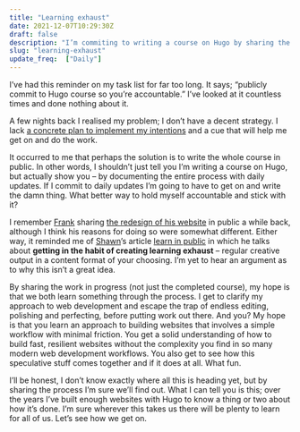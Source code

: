```yaml
---
title: "Learning exhaust"
date: 2021-12-07T10:29:30Z
draft: false
description: "I’m commiting to writing a course on Hugo by sharing the process in public. The plan is to create daily ‘learning exhaust’ in the form of updates like this."
slug: "learning-exhaust"
update_freq:  ["Daily"]
---
```


I’ve had this reminder on my task list for far too long. It says; “publicly commit to Hugo course so you’re accountable.” I’ve looked at it countless times and done nothing about it. 

A few nights back I realised my problem; I don’t have a decent strategy. I lack [a concrete plan to implement my intentions](https://harrycresswell.com/writing/implementation-intentions/) and a cue that will help me get on and do the work. 

It occurred to me that perhaps the solution is to write the whole course in public. In other words, I shouldn’t just tell you I’m writing a course on Hugo, but actually show you – by documenting the entire process with daily updates. If I commit to daily updates I’m going to have to get on and write the damn thing. What better way to hold myself accountable and stick with it? 

I remember [Frank](https://twitter.com/frank_chimero) sharing [the redesign of his website](https://frankchimero.com/blog/2019/redesign/) in public a while back, although I think his reasons for doing so were somewhat different. Either way, it reminded me of [Shawn](https://twitter.com/swyx)’s article [learn in public](https://www.swyx.io/learn-in-public/) in which he talks about **getting in the habit of creating learning exhaust** – regular creative output in a content format of your choosing. I’m yet to hear an argument as to why this isn’t a great idea. 

By sharing the work in progress (not just the completed course), my hope is that we both learn something through the process. I get to clarify my approach to web development and escape the trap of endless editing, polishing and perfecting, before putting work out there. And you? My hope is that you learn an approach to building websites that involves a simple workflow with minimal friction. You get a solid understanding of how to build fast, resilient websites without the complexity you find in so many modern web development workflows. You also get to see how this speculative stuff comes together and if it does at all. What fun.

I’ll be honest, I don’t know exactly where all this is heading yet, but by sharing the process I’m sure we’ll find out. What I can tell you is this; over the years I’ve built enough websites with Hugo to know a thing or two about how it’s done. I’m sure wherever this takes us there will be plenty to learn for all of us. Let’s see how we get on.